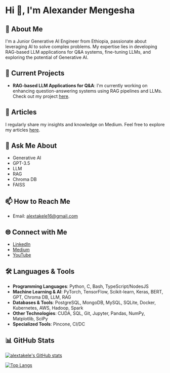 # Hi 👋, I'm Alexander Mengesha

## 🌟 About Me

I'm a Junior Generative AI Engineer from Ethiopia, passionate about leveraging AI to solve complex problems. My expertise lies in developing RAG-based LLM applications for Q&A systems, fine-tuning LLMs, and exploring the potential of Generative AI.

## 🚀 Current Projects

- **RAG-based LLM Applications for Q&A**: I'm currently working on enhancing question-answering systems using RAG pipelines and LLMs. Check out my project [here](https://github.com/alextakele/Advanced_RAG-LLM_Question-Answer).

## 📝 Articles

I regularly share my insights and knowledge on Medium. Feel free to explore my articles [here](https://medium.com/@alextakele16).

## 💬 Ask Me About

- Generative AI
- GPT-3.5
- LLM
- RAG
- Chroma DB
- FAISS

## 📫 How to Reach Me

- Email: alextakele16@gmail.com

## 🌐 Connect with Me

- [LinkedIn](https://linkedin.com/in/alextakele)
- [Medium](https://medium.com/@alextakele16)
- [YouTube](https://www.youtube.com/c/SAT-Tech)

## 🛠️ Languages & Tools

- **Programming Languages**: Python, C, Bash, TypeScript/NodesJS
- **Machine Learning & AI**: PyTorch, TensorFlow, Scikit-learn, Keras, BERT, GPT, Chroma DB, LLM, RAG
- **Databases & Tools**: PostgreSQL, MongoDB, MySQL, SQLite, Docker, Kubernetes, AWS, Hadoop, Spark
- **Other Technologies**: CUDA, SQL, Git, Jupyter, Pandas, NumPy, Matplotlib, SciPy
- **Specialized Tools**: Pincone, CI/DC

## 📊 GitHub Stats

[![alextakele's GitHub stats](https://github-readme-stats.vercel.app/api?username=alextakele&show_icons=true&theme=radical&count_private=true)](https://github.com/alextakele)

[![Top Langs](https://github-readme-stats.vercel.app/api/top-langs/?username=alextakele&layout=compact&theme=vision-friendly-dark)](https://github.com/anuraghazra/github-readme-stats)
